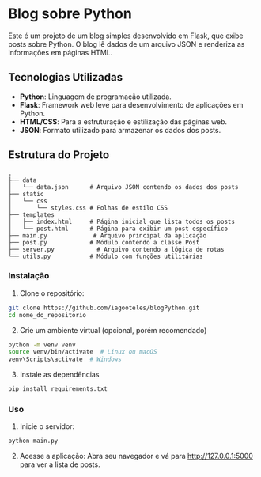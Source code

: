 # Blog sobre Python

Este é um projeto de um blog simples desenvolvido em Flask, que exibe posts sobre Python. O blog lê dados de um arquivo JSON e renderiza as informações em páginas HTML.

## Tecnologias Utilizadas

- **Python**: Linguagem de programação utilizada.
- **Flask**: Framework web leve para desenvolvimento de aplicações em Python.
- **HTML/CSS**: Para a estruturação e estilização das páginas web.
- **JSON**: Formato utilizado para armazenar os dados dos posts.

## Estrutura do Projeto

```plaintext
.
├── data
│   └── data.json      # Arquivo JSON contendo os dados dos posts
├── static
│   └── css
│       └── styles.css # Folhas de estilo CSS
├── templates
│   ├── index.html     # Página inicial que lista todos os posts
│   └── post.html      # Página para exibir um post específico
├── main.py             # Arquivo principal da aplicação
├── post.py            # Módulo contendo a classe Post
├── server.py            # Arquivo contendo a lógica de rotas
└── utils.py           # Módulo com funções utilitárias
```

### Instalação

1. Clone o repositório:

```bash
git clone https://github.com/iagooteles/blogPython.git
cd nome_do_repositorio
```

2. Crie um ambiente virtual (opcional, porém recomendado)

```bash
python -m venv venv
source venv/bin/activate  # Linux ou macOS
venv\Scripts\activate  # Windows
```

3. Instale as dependências

```bash
pip install requirements.txt
```

### Uso

1. Inicie o servidor:
```bash
python main.py

```

2. Acesse a aplicação:
Abra seu navegador e vá para http://127.0.0.1:5000 para ver a lista de posts.

